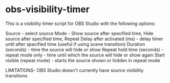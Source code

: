 # obs-visibility-timer

This is a visibility timer script for OBS Studio with the following options:

Source - select source
Mode - Show source after specified time, Hide source after specified time, Repeat
Delay after activated (ms) - delay timer until after specified time (useful if using scene transition)
Duration (seconds) - time the source will hide or show
Repeat hold time (seconds) - repeat mode only - time until which the source will hide or show again
Start visible (repeat mode) - starts the source shown or hidden in repeat mode

LIMITATIONS-
OBS Studio doesn't currently have source visibility transitions
